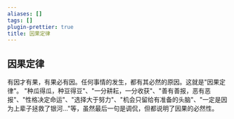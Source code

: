 ```yaml
---
aliases: []
tags: []
plugin-prettier: true
title: 因果定律
---
```


## 因果定律

有因才有果，有果必有因。任何事情的发生，都有其必然的原因。这就是"因果定律"。
"种瓜得瓜，种豆得豆"、"一分耕耘，一分收获"、"善有善报，恶有恶报"、"性格决定命运"、"选择大于努力"、"机会只留给有准备的头脑"、"一定是因为上辈子拯救了银河..."等，虽然最后一句是调侃，但都说明了因果的必然性。
